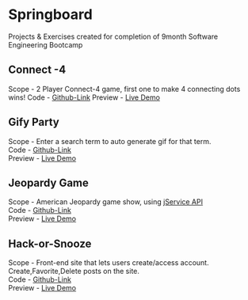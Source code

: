 # Springboard
Projects &amp; Exercises created for completion of 9month Software Engineering Bootcamp

<!-- ## Meme-Generator
Scope - Create a meme, by giving image, text for the meme.  
Code - [Github-Link](https://github.com/shivajreddy/springboard/tree/main/05-MemeGenerator)  
Preview - [Live Demo](https://filedn.com/lSGOhc5nX6kY0i4Hy6mdAq4/Springboard%20Projects/05-MemeGenerator/) -->

## Connect -4 
Scope - 2 Player Connect-4 game, first one to make 4 connecting dots wins!
  Code - [Github-Link](https://github.com/shivajreddy/springboard/tree/main/11-Connect4)
  Preview - [Live Demo](https://filedn.com/lSGOhc5nX6kY0i4Hy6mdAq4/Springboard%20Projects/11-Connect4/)


## Gify Party
Scope - Enter a search term to auto generate gif for that term.  
Code - [Github-Link](https://github.com/shivajreddy/springboard/tree/main/14-Web/14.3-AJAX/gify%20party)  
Preview - [Live Demo](https://filedn.com/lSGOhc5nX6kY0i4Hy6mdAq4/Springboard%20Projects/gify%20party/)


<!-- ## TV-Maze
Scope - Search for a show and get all related shows and their episodes, using [TV-Maze API](https://www.tvmaze.com/api)  
Code - [Github-Link](https://github.com/shivajreddy/springboard/tree/main/14-Web/14.3-AJAX/TV-Maze)  
Preview - [Live Demo](https://filedn.com/lSGOhc5nX6kY0i4Hy6mdAq4/Springboard%20Projects/TV-Maze/) -->

## Jeopardy Game
Scope - American Jeopardy game show, using [jService API](https://jservice.io/)  
Code - [Github-Link](https://github.com/shivajreddy/springboard/tree/main/15-Jeopardy)  
Preview - [Live Demo](https://filedn.com/lSGOhc5nX6kY0i4Hy6mdAq4/Springboard%20Projects/15-Jeopardy/)

## Hack-or-Snooze
Scope - Front-end site that lets users create/access account. Create,Favorite,Delete posts on the site.  
Code - [Github-Link](https://github.com/shivajreddy/springboard/tree/main/16-Hack-or-Snooze)  
Preview - [Live Demo](https://filedn.com/lSGOhc5nX6kY0i4Hy6mdAq4/Springboard%20Projects/16-Hack-or-Snooze/)
